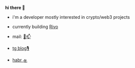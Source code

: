 **hi there 👋**

- i'm a developer mostly interested in crypto/web3 projects

- currently building [Rivo](https://rivo.xyz)

- mail: [💌📫](mailto:z0rats.alex@gmail.com)

- [tg blog🎙](https://t.me/mevsinternet)

- [habr 🛸](https://habr.com/ru/users/soanyway/publications/articles/)
